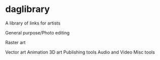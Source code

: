 # daglibrary
A library of links for artists

General purpose/Photo editing

Raster art

Vector art
Animation
3D art
Publishing tools
Audio and Video
Misc tools
